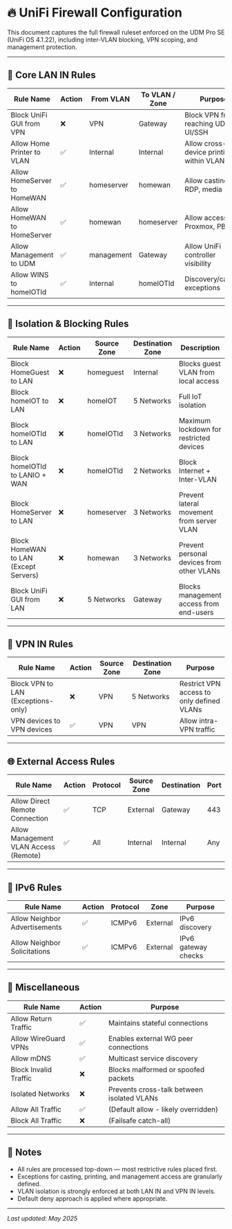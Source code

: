 # 🔥 UniFi Firewall Configuration

This document captures the full firewall ruleset enforced on the UDM Pro SE (UniFi OS 4.1.22), including inter-VLAN blocking, VPN scoping, and management protection.

---

## 🚦 Core LAN IN Rules

| Rule Name                          | Action | From VLAN       | To VLAN / Zone      | Purpose                                      |
|-----------------------------------|--------|------------------|----------------------|----------------------------------------------|
| Block UniFi GUI from VPN          | ❌     | VPN              | Gateway              | Block VPN from reaching UDM UI/SSH           |
| Allow Home Printer to VLAN        | ✅     | Internal         | Internal             | Allow cross-device printing within VLAN 10   |
| Allow HomeServer to HomeWAN       | ✅     | homeserver       | homewan              | Allow casting, RDP, media                    |
| Allow HomeWAN to HomeServer       | ✅     | homewan          | homeserver           | Allow access to Proxmox, PBS                 |
| Allow Management to UDM           | ✅     | management        | Gateway              | Allow UniFi controller visibility            |
| Allow WINS to homeIOTld           | ✅     | Internal         | homeIOTld            | Discovery/casting exceptions                 |

---

## 🛑 Isolation & Blocking Rules

| Rule Name                          | Action | Source Zone     | Destination Zone    | Description                                 |
|-----------------------------------|--------|------------------|----------------------|----------------------------------------------|
| Block HomeGuest to LAN            | ❌     | homeguest        | Internal             | Blocks guest VLAN from local access         |
| Block homeIOT to LAN              | ❌     | homeIOT          | 5 Networks           | Full IoT isolation                          |
| Block homeIOTld to LAN            | ❌     | homeIOTld        | 3 Networks           | Maximum lockdown for restricted devices     |
| Block homeIOTld to LANIO + WAN    | ❌     | homeIOTld        | 2 Networks           | Block Internet + Inter-VLAN                 |
| Block HomeServer to LAN           | ❌     | homeserver       | 3 Networks           | Prevent lateral movement from server VLAN   |
| Block HomeWAN to LAN (Except Servers)| ❌  | homewan          | 3 Networks           | Prevent personal devices from other VLANs   |
| Block UniFi GUI from LAN          | ❌     | 5 Networks        | Gateway              | Blocks management access from end-users     |

---

## 🔐 VPN IN Rules

| Rule Name                          | Action | Source Zone     | Destination Zone    | Purpose                                      |
|-----------------------------------|--------|------------------|----------------------|----------------------------------------------|
| Block VPN to LAN (Exceptions-only)| ❌     | VPN              | 5 Networks           | Restrict VPN access to only defined VLANs    |
| VPN devices to VPN devices        | ✅     | VPN              | VPN                  | Allow intra-VPN traffic                      |

---

## 🌐 External Access Rules

| Rule Name                          | Action | Protocol | Source Zone | Destination | Port |
|-----------------------------------|--------|----------|-------------|-------------|------|
| Allow Direct Remote Connection    | ✅     | TCP      | External    | Gateway     | 443  |
| Allow Management VLAN Access (Remote)| ✅ | All      | Internal    | Internal    | Any  |

---

## 🧠 IPv6 Rules

| Rule Name                          | Action | Protocol | Zone     | Purpose             |
|-----------------------------------|--------|----------|----------|----------------------|
| Allow Neighbor Advertisements     | ✅     | ICMPv6   | External | IPv6 discovery       |
| Allow Neighbor Solicitations      | ✅     | ICMPv6   | External | IPv6 gateway checks  |

---

## 🔄 Miscellaneous

| Rule Name             | Action | Purpose                                   |
|----------------------|--------|-------------------------------------------|
| Allow Return Traffic | ✅     | Maintains stateful connections            |
| Allow WireGuard VPNs | ✅     | Enables external WG peer connections      |
| Allow mDNS           | ✅     | Multicast service discovery               |
| Block Invalid Traffic| ❌     | Blocks malformed or spoofed packets       |
| Isolated Networks    | ❌     | Prevents cross-talk between isolated VLANs|
| Allow All Traffic    | ✅     | (Default allow - likely overridden)       |
| Block All Traffic    | ❌     | (Failsafe catch-all)                      |

---

## 🔐 Notes

- All rules are processed top-down — most restrictive rules placed first.
- Exceptions for casting, printing, and management access are granularly defined.
- VLAN isolation is strongly enforced at both LAN IN and VPN IN levels.
- Default deny approach is applied where appropriate.

---

_Last updated: May 2025_
